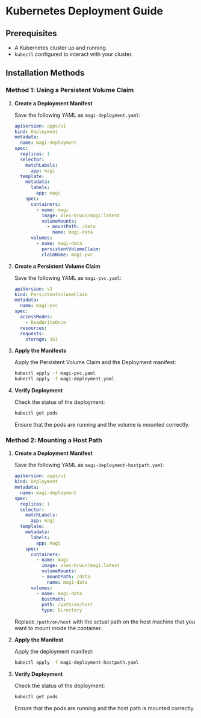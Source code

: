 # Kubernetes Deployment Guide

## Prerequisites

- A Kubernetes cluster up and running.
- `kubectl` configured to interact with your cluster.

## Installation Methods

### Method 1: Using a Persistent Volume Claim

1. **Create a Deployment Manifest**

    Save the following YAML as `magi-deployment.yaml`:

    ```yaml
    apiVersion: apps/v1
    kind: Deployment
    metadata:
      name: magi-deployment
    spec:
      replicas: 1
      selector:
        matchLabels:
          app: magi
      template:
        metadata:
          labels:
            app: magi
        spec:
          containers:
            - name: magi
              image: alex-bruun/magi:latest
              volumeMounts:
                - mountPath: /data
                  name: magi-data
          volumes:
            - name: magi-data
              persistentVolumeClaim:
              claimName: magi-pvc
    ```

2. **Create a Persistent Volume Claim**

    Save the following YAML as `magi-pvc.yaml`:

    ```yaml
    apiVersion: v1
    kind: PersistentVolumeClaim
    metadata:
      name: magi-pvc
    spec:
      accessModes:
        - ReadWriteOnce
      resources:
      requests:
        storage: 1Gi
    ```

3. **Apply the Manifests**

    Apply the Persistent Volume Claim and the Deployment manifest:

    ```bash
    kubectl apply -f magi-pvc.yaml
    kubectl apply -f magi-deployment.yaml
    ```

4. **Verify Deployment**

    Check the status of the deployment:

    ```bash
    kubectl get pods
    ```

    Ensure that the pods are running and the volume is mounted correctly.

### Method 2: Mounting a Host Path

1. **Create a Deployment Manifest**

    Save the following YAML as `magi-deployment-hostpath.yaml`:

    ```yaml
    apiVersion: apps/v1
    kind: Deployment
    metadata:
      name: magi-deployment
    spec:
      replicas: 1
      selector:
        matchLabels:
          app: magi
      template:
        metadata:
          labels:
            app: magi
        spec:
          containers:
            - name: magi
              image: alex-bruun/magi:latest
              volumeMounts:
              - mountPath: /data
                name: magi-data
          volumes:
            - name: magi-data
              hostPath:
              path: /path/on/host
              type: Directory
    ```

    Replace `/path/on/host` with the actual path on the host machine that you want to mount inside the container.

2. **Apply the Manifest**

    Apply the deployment manifest:

    ```bash
    kubectl apply -f magi-deployment-hostpath.yaml
    ```

3. **Verify Deployment**

    Check the status of the deployment:

    ```bash
    kubectl get pods
    ```

    Ensure that the pods are running and the host path is mounted correctly.
